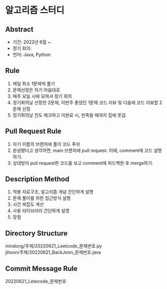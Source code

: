 # 알고리즘 스터디

## Abstract

- 기간: 2022년 6월 ~
- 정기 회의:
- 언어: Java, Python

## Rule

1. 매일 최소 1문제씩 풀기
2. 문제선정은 자기 마음대로
3. 매주 요일 시에 모여서 정기 회의
4. 정기회의날 선정한 2문제, 이번주 좋았던 1문제 코드 리뷰 및 다음에 코드 리뷰할 2문제 선정 
5. 정기회의날 진도 체크하고 미완료 시, 만족될 때까지 집에 못감.

## Pull Request Rule

1. 자기 이름의 브랜치에 풀이 코드 푸쉬
2. 완성됐다고 생각하면, main 브랜치에 pull request. 이때, comment에 코드 설명하기.
3. 상대방이 pull request한 코드를 보고 comment에 피드백한 후 merge하기. 

## Description Method

1. 적용 자료구조, 알고리즘 개념 간단하게 설명
2. 문제 풀이를 위한 접근방식 설명
3. 시간 복잡도 계산
4. 사용 라이브러리 간단하게 설명
5. 장점

## Directory Structure
mindong/주제/20220621_Leetcode_문제번호.py <br>
jihoon/주제/20220621_BackJoon_문제번호.java

## Commit Message Rule
20220621_Letecode_문제번호
